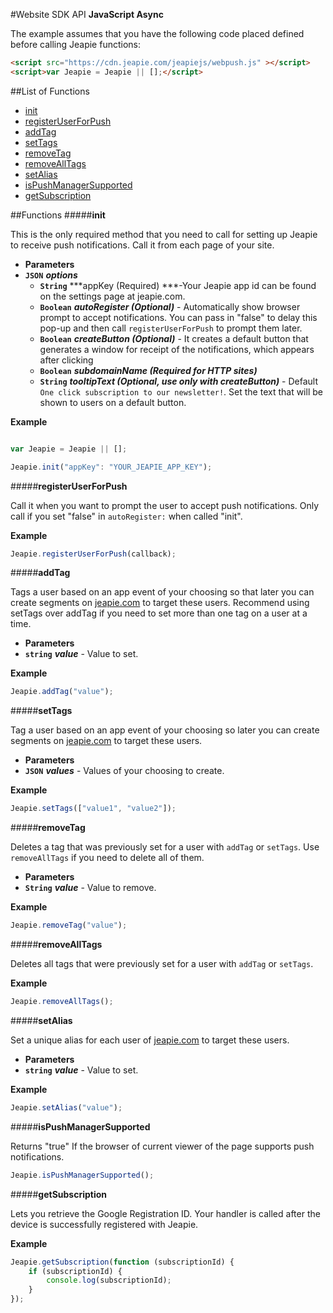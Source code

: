 #Website SDK API
**JavaScript Async**

The example assumes that you have the following code placed defined before calling Jeapie functions:
```HTML
<script src="https://cdn.jeapie.com/jeapiejs/webpush.js" ></script>
<script>var Jeapie = Jeapie || [];</script>
```

##List of Functions

* [init](#init)
* [registerUserForPush](#registeruserforpush)
* [addTag](#addtag)
* [setTags](#settags)
* [removeTag](#removetag)
* [removeAllTags](#removealltags)
* [setAlias](#setalias)
* [isPushManagerSupported](#ispushmanagersupported)
* [getSubscription](#getsubscription)


##Functions
#####**init**

This is the only required method that you need to call for setting up Jeapie to receive push notifications. Call it from each page of your site.

* **Parameters**
 * **`JSON`** ***options***
   * **`String`** ***appKey (Required) ***-Your Jeapie app id can be found on the settings page at jeapie.com.
   * **`Boolean`** ***autoRegister (Optional)*** - Automatically show browser prompt to accept notifications. You can pass in "false" to delay this pop-up and then call `registerUserForPush` to prompt them later.
   * **`Boolean`** ***createButton (Optional)*** -  It creates a default button that generates a window for receipt of the notifications, which appears after clicking
   * **`Boolean`** ***subdomainName (Required for HTTP sites)*** 
   * **`String`** ***tooltipText (Optional, use only with createButton)*** - Default `One click subscription to our newsletter!`. Set the text that will be shown to users on a default button.

**Example**
```javascript

var Jeapie = Jeapie || [];

Jeapie.init("appKey": "YOUR_JEAPIE_APP_KEY");
```

#####**registerUserForPush**

Call it when you want to prompt the user to accept push notifications. Only call if you set "false" in `autoRegister:` when called "init".

**Example**
```javascript
Jeapie.registerUserForPush(callback);
```

#####**addTag**

Tags a user based on an app event of your choosing so that later you can create segments on [jeapie.com](https://jeapie.com) to target these users. Recommend using setTags over addTag if you need to set more than one tag on a user at a time.

* **Parameters**
 * **`string`** ***value*** - Value to set.

**Example**
```javascript
Jeapie.addTag("value");
```

#####**setTags**

Tag a user based on an app event of your choosing so later you can create segments on [jeapie.com](https://jeapie.com) to target these users.

* **Parameters**
 * **`JSON`** ***values*** - Values of your choosing to create.

**Example**
```javascript
Jeapie.setTags(["value1", "value2"]);
```

#####**removeTag**

Deletes a tag that was previously set for a user with `addTag` or `setTags`. Use `removeAllTags` if you need to delete all of them.

* **Parameters**
 * **`String`** ***value*** - Value to remove.

**Example**
```javascript
Jeapie.removeTag("value");
```

#####**removeAllTags**

Deletes all tags that were previously set for a user with `addTag` or `setTags`.

**Example**
```javascript
Jeapie.removeAllTags();
```

#####**setAlias**

Set a unique alias for each user of [jeapie.com](https://jeapie.com) to target these users. 

* **Parameters**
 * **`string`** ***value*** - Value to set.

**Example**
```javascript
Jeapie.setAlias("value");
```

#####**isPushManagerSupported**

Returns "true" If the browser of current viewer of the page supports push notifications.

```javascript
Jeapie.isPushManagerSupported();
```

#####**getSubscription**

Lets you retrieve the Google Registration ID. Your handler is called after the device is successfully registered with Jeapie.

**Example**
```javascript
Jeapie.getSubscription(function (subscriptionId) {
    if (subscriptionId) {
        console.log(subscriptionId);
    }
});
```

